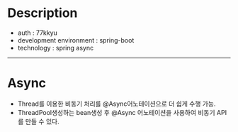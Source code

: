 # Description
- auth : 77kkyu
- development environment : spring-boot
- technology : spring async
---
# Async

- Thread를 이용한 비동기 처리를 @Async어노테이션으로 더 쉽게 수행 가능.
- ThreadPool생성하는 bean생성 후 @Async 어노테이션을 사용하여 비동기 API를 만들 수 있다.